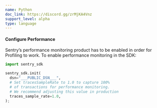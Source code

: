 ```yaml
---
name: Python
doc_link: https://discord.gg/zrMjKA4Vnz
support_level: alpha
type: language
---
```


#### Configure Performance

Sentry’s performance monitoring product has to be enabled in order for Profiling to work. To enable performance monitoring in the SDK:

```python
import sentry_sdk

sentry_sdk.init(
  dsn="___PUBLIC_DSN___",
  # Set tracesSampleRate to 1.0 to capture 100%
  # of transactions for performance monitoring.
  # We recommend adjusting this value in production
  traces_sample_rate=1.0,
);
```
